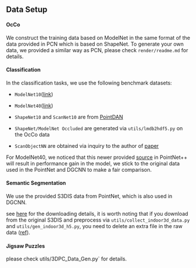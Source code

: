 ## Data Setup

#### OcCo

We construct the training data based on ModelNet in the same format of the data provided in PCN which is based on ShapeNet. To generate your own data, we provided a similar way as PCN, please check `render/readme.md` for details.



#### Classification

In the classification tasks, we use the following benchmark datasets:

- `ModelNet10`([link](http://vision.princeton.edu/projects/2014/3DShapeNets/ModelNet10.zip))

- `ModelNet40`([link](https://shapenet.cs.stanford.edu/media/modelnet40_ply_hdf5_2048.zip))

- `ShapeNet10` and `ScanNet10` are from [PointDAN](https://github.com/canqin001/PointDAN) 

- `ShapeNet/ModelNet Occluded`  are generated via `utils/lmdb2hdf5.py` on the OcCo data

- `ScanObjectNN` are obtained via inquiry to the author of [paper](https://arxiv.org/abs/1908.04616)

For ModelNet40, we noticed that this newer provided [source](https://shapenet.cs.stanford.edu/media/modelnet40_normal_resampled.zip) in PointNet++ will result in performance gain in the model, we stick to the original data used in the PointNet and DGCNN to make a fair comparison.



#### Semantic Segmentation

We use the provided S3DIS data from PointNet, which is also used in DGCNN.

see [here](https://github.com/charlesq34/pointnet/blob/master/sem_seg/download_data.sh) for the downloading details, it is worth noting that if you download from the original S3DIS and preprocess via `utils/collect_indoor3d_data.py` and `utils/gen_indoor3d_h5.py`, you need to delete an extra file in the raw data ([ref](https://github.com/charlesq34/pointnet/issues/45)).



#### Jigsaw Puzzles

please check utils/3DPC_Data_Gen.py` for details.


